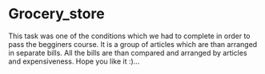 # Grocery_store
This task was one of the conditions which we had to complete in order to pass the begginers course.
It is a group of articles which are than arranged in separate bills.
All the bills are than compared and arranged by articles and expensiveness.
Hope you like it :)...
